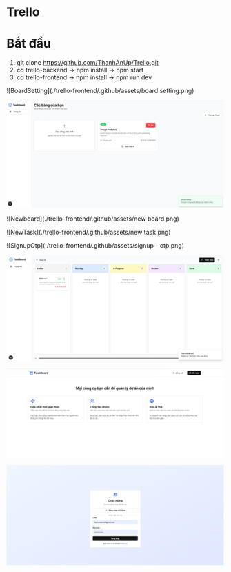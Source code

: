 # Trello
# Bắt đầu
1. git clone https://github.com/ThanhAnUp/Trello.git
2. cd trello-backend -> npm install -> npm start
3. cd trello-frontend -> npm install -> npm run dev

![BoardSetting](./trello-frontend/.github/assets/board setting.png)

![Boards](./trello-frontend/.github/assets/boards.png)

![Newboard](./trello-frontend/.github/assets/new board.png)

![NewTask](./trello-frontend/.github/assets/new task.png)

![SignupOtp](./trello-frontend/.github/assets/signup - otp.png)

![Tasks](./trello-frontend/.github/assets/tasks.png)

![Home](./trello-frontend/.github/assets/home.png)

![Login](./trello-frontend/.github/assets/login.png)